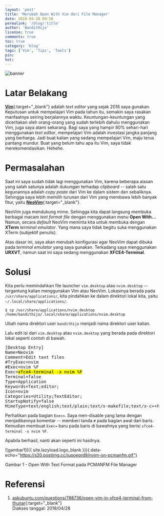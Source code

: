 ```yaml
---
layout: 'post'
title: 'Merubah Open With Vim dari File Manager'
date: 2018-04-28 09:58
permalink: '/blog/:title'
author: 'BanditHijo'
license: true
comments: true
toc: true
category: 'blog'
tags: ['Vim', 'Tips', 'Tools']
pin:
hot:
---
```


<!-- BANNER OF THE POST -->
<img class="post-body-img" src="{{ site.lazyload.logo_blank_banner }}" data-echo="https://s20.postimg.cc/wzvhg7ngd/banner_post_09.png" alt="banner">

# Latar Belakang

[**Vim**](https://www.vim.org/){:target="_blank"} adalah *text editor* yang sejak 2016 saya gunakan. Keputusan untuk mempelajari Vim pada tahun itu, semakin saya rasakan manfaatnya seiring berjalannya waktu. Keuntungan-keuntungan yang diceritakan oleh orang-orang yang sudah terlebih dahulu menggunakan Vim, juga saya alami sekarang. Bagi saya yang hampir 80% sehari-hari menggunakan *text editor*, mempelajari Vim adalah investasi jangka panjang yang berharga. Jadi buat kalian yang sedang mempelajari Vim, maju terus pantang mundur. Buat yang belum tahu apa itu Vim, saya tidak merekomendasikan. Hehehe.

# Permasalahan

Saat ini saya sudah tidak lagi menggunakan Vim, karena beberapa alasan yang salah satunya adalah dukungan terhadap *clipboard* -- salah satu kegunannya adalah *copy paste* dari Vim ke dalam sistem dan sebaliknya. Sehingga saya lebih memilih turunan dari Vim yang membawa lebih banyak fitur, yaitu [**NeoVim**](https://neovim.io/){:target="_blank"}.

NeoVim juga mendukung mime. Sehingga kita dapat langsung membuka berbagai macam *text format file* dengan menggunakan menu **Open With...** Namun, secara *default* NeoVim meminta kita untuk membuka dengan **XTerm** *terminal emulator*. Yang mana saya tidak begitu suka menggunakan XTerm (subjektif penulis).

Atas dasar ini, saya akan merubah konfigurasi agar NeoVim dapat dibuka pada *terminal emulator* yang saya gunakan. Terkadang saya menggunakan **URXVT**, namun saat ini saya sedang menggunakan **XFCE4-Terminal**.

# Solusi

Kita perlu memindahkan file launcher `vim.desktop` atau `nvim.desktop` -- tergantung kalian menggunakan Vim atau NeoVim. Lokasinya berada pada `/usr/share/applications/`, kita pindahkan ke dalam direktori lokal kita, yaitu `~/.local/share/applications/`.

```
$ cp /usr/share/applications/nvim.desktop /home/bandithijo/.local/share/applications/nvim.desktop
```
Ubah nama direktori user `bandithijo` menjadi nama direktori user kalian.

Lalu edit isi dari `vim.desktop` atau `nvim.desktop` yang berada pada direktori lokal seperti contoh di bawah.

<pre>
[Desktop Entry]
Name=Neovim
Comment=Edit text files
#TryExec=nvim
#Exec=nvim %F
Exec=<mark>xfce4-terminal -x nvim %F</mark>
Terminal=false
Type=Application
Keywords=Text;editor;
Icon=nvim
Categories=Utility;TextEditor;
StartupNotify=false
MimeType=text/english;text/plain;text/x-makefile;text/x-c++hdr;text/x-c++src;text/x-chdr;text/x-csrc;text/x-java;text/x-moc;text/x-pascal;text/x-tcl;text/x-tex;application/x-shellscript;text/x-c;text/x-c++;
</pre>
Perhatikan pada bagian `Exec=`. Saya men-disable yang lama dengan menjadikannya komentar -- memberi tanda `#` pada bagian awal dari baris. Kemudian membuat `Exec=` baru pada baris di bawahnya yang berisi `xfce4-terminal -x nvim %F`.

Apabila berhasil, nanti akan seperti ini hasilnya.

![gambar1]({{ site.lazyload.logo_blank }}){:data-echo="https://s20.postimg.cc/iupoeprd9/nvim-on-pcmanfm.gif"}
<p class="img-caption">Gambar 1 - Open With Text Format pada PCMANFM File Manager</p>

# Referensi

1. [askubuntu.com/questions/788736/open-vim-in-xfce4-terminal-from-thunar](https://askubuntu.com/questions/788736/open-vim-in-xfce4-terminal-from-thunar){:target="_blank"}
<br>Diakses tanggal: 2018/04/28
